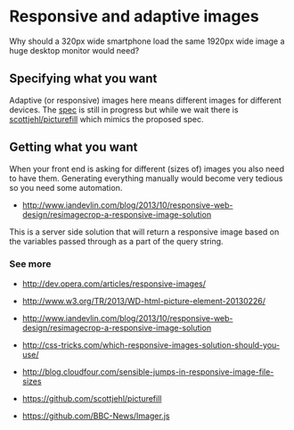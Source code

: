 # Responsive and adaptive images

Why should a 320px wide smartphone load the same 1920px wide image a huge desktop monitor would need?

## Specifying what you want

Adaptive (or responsive) images here means different images for different devices. The [<picture> spec](http://www.w3.org/TR/2013/WD-html-picture-element-20130226/) is still in progress but while we wait there is [scottjehl/picturefill](https://github.com/scottjehl/picturefill) which mimics the proposed spec.

## Getting what you want

When your front end is asking for different (sizes of) images you also need to have them. Generating everything manually would become very tedious so you need some automation.

- http://www.iandevlin.com/blog/2013/10/responsive-web-design/resimagecrop-a-responsive-image-solution

This is a server side solution that will return a responsive image based on the variables passed through as a part of the query string.

### See more

- http://dev.opera.com/articles/responsive-images/
- http://www.w3.org/TR/2013/WD-html-picture-element-20130226/
- http://www.iandevlin.com/blog/2013/10/responsive-web-design/resimagecrop-a-responsive-image-solution

- http://css-tricks.com/which-responsive-images-solution-should-you-use/
- http://blog.cloudfour.com/sensible-jumps-in-responsive-image-file-sizes

- https://github.com/scottjehl/picturefill
- https://github.com/BBC-News/Imager.js

